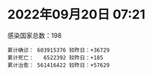 
# 2022年09月20日 07:21
感染国家总数：198
```
累计确诊： 603915376 较昨日：+36729
累计死亡：   6522392 较昨日：+185
累计治愈： 561416422 较昨日：+57629
```
<div id="main" style="width:100%;height:800px;margin-bottom:10px;"></div>
<div id="second" style="width:100%;height:1000px;margin-bottom:10px;"></div>
<div id="third" style="width:100%;height:1000px;margin-bottom:10px;"></div>
<div id="last" style="width:100%;height:3000px;"></div>

<script>
import * as echarts from "echarts";
export default {
  mounted () {
    this.chart = echarts.init(document.getElementById("main"), "dark")
    this.secondChart = echarts.init(document.getElementById("second"), "dark")
    this.thirdChart = echarts.init(document.getElementById("third"), "dark")
    this.lastChart = echarts.init(document.getElementById("last"), "dark")
    var option = {
      tooltip: { trigger: "axis", axisPointer: { type: "shadow" } },
      legend: {},
      grid: { left: "3%", right: "4%", bottom: "3%", containLabel: true },
      xAxis: { type: "value" },
      yAxis: {
        type: "category", data: ["意大利","英国","韩国","德国","巴西","法国","印度","美国",]
      },
      series: [
        { name: "新增确诊", type: "bar", stack: "total", label: { show: true }, emphasis: { focus: "series" }, data: [0,0,0,0,0,5219,1681,17335,] }, 
        { name: "累计确诊", type: "bar", stack: "total", label: { show: true }, emphasis: { focus: "series" }, data: [22169273,23803311,24413873,32680355,34629759,34921603,44540727,97526771,] }, 
        { name: "新增死亡", type: "bar", stack: "total", label: { show: true }, emphasis: { focus: "series" }, data: [0,0,0,0,0,71,0,78,] }, 
        { name: "累计死亡", type: "bar", stack: "total", label: { show: true }, emphasis: { focus: "series" }, data: [176609,207189,27867,148933,685422,154743,528355,1078741,] }, 
        { name: "累计治愈", type: "bar", stack: "total", label: { show: true }, emphasis: { focus: "series" }, data: [21565442,24692,23300069,31949200,33706231,34355276,43962664,93988846,] },]
    }
    this.chart.setOption(option);
    var secondOption = {
      tooltip: { trigger: "axis", axisPointer: { type: "shadow" } },
      legend: {},
      grid: { left: "3%", right: "4%", bottom: "3%", containLabel: true },
      xAxis: { type: "value" },
      yAxis: {
        type: "category", data: ["墨西哥","伊朗","荷兰","阿根廷","澳大利亚","越南","西班牙","土耳其","俄罗斯","日本",]
      },
      series: [
        { name: "新增确诊", type: "bar", stack: "total", label: { show: true }, emphasis: { focus: "series" }, data: [0,0,0,0,0,0,0,0,0,0,] }, 
        { name: "累计确诊", type: "bar", stack: "total", label: { show: true }, emphasis: { focus: "series" }, data: [7070352,7543548,8405580,9703938,10159613,11460227,13384876,16852382,20488583,20699467,] }, 
        { name: "新增死亡", type: "bar", stack: "total", label: { show: true }, emphasis: { focus: "series" }, data: [0,0,0,0,0,0,0,0,0,0,] }, 
        { name: "累计死亡", type: "bar", stack: "total", label: { show: true }, emphasis: { focus: "series" }, data: [329898,144319,22626,129855,14764,43141,113725,101068,386136,43754,] }, 
        { name: "累计治愈", type: "bar", stack: "total", label: { show: true }, emphasis: { focus: "series" }, data: [6337270,7321458,8350335,9545559,10064797,10579588,13189537,16715074,19425631,19788608,] },]
    }
    this.secondChart.setOption(secondOption);
    var thirdOption = {
      tooltip: { trigger: "axis", axisPointer: { type: "shadow" } },
      legend: {},
      grid: { left: "3%", right: "4%", bottom: "3%", containLabel: true },
      xAxis: { type: "value" },
      yAxis: {
        type: "category", data: ["以色列","泰国","马来西亚","希腊","奥地利","乌克兰","葡萄牙","波兰","哥伦比亚","印度尼西亚",]
      },
      series: [
        { name: "新增确诊", type: "bar", stack: "total", label: { show: true }, emphasis: { focus: "series" }, data: [1482,0,1307,0,0,0,5110,0,0,0,] }, 
        { name: "累计确诊", type: "bar", stack: "total", label: { show: true }, emphasis: { focus: "series" }, data: [4651777,4673629,4820197,4838811,5027739,5096397,5461888,6245370,6305562,6410426,] }, 
        { name: "新增死亡", type: "bar", stack: "total", label: { show: true }, emphasis: { focus: "series" }, data: [0,0,5,0,0,0,15,0,0,0,] }, 
        { name: "累计死亡", type: "bar", stack: "total", label: { show: true }, emphasis: { focus: "series" }, data: [11681,32643,36317,33829,20677,108955,24966,117351,141746,157915,] }, 
        { name: "累计治愈", type: "bar", stack: "total", label: { show: true }, emphasis: { focus: "series" }, data: [4631348,4632640,4758797,4780817,4953814,4945784,5368268,5335950,6132645,6226446,] },]
    }
    this.thirdChart.setOption(thirdOption);
    var lastOption = {
      tooltip: { trigger: "axis", axisPointer: { type: "shadow" } },
      legend: {},
      grid: { left: "3%", right: "4%", bottom: "3%", containLabel: true },
      xAxis: { type: "value" },
      yAxis: {
        type: "category", data: ["朝鲜","西撒哈拉","蒙特塞拉特岛","梵蒂冈","红宝石公主号","钻石公主号","圣文森特岛","列支敦士登公国","安圭拉","圣多美和普林西比","特克斯和凯科斯群岛","圣基茨和尼维斯","乍得","塞拉利昂","利比里亚","科摩罗","几内亚比绍","安提瓜和巴布达","尼日尔","厄立特里亚","也门","冈比亚","摩纳哥","多米尼克","中非共和国","吉布提","萨摩亚","赤道几内亚","塔吉克斯坦","南苏丹","尼加拉瓜","格林纳达","直布罗陀","圣马力诺","布基纳法索","东帝汶","刚果（布）","索马里","贝宁","圣卢西亚","马里","海地","莱索托","巴哈马","几内亚","多哥","坦桑尼亚","毛里求斯","阿鲁巴","巴布亚新几内亚","安道尔","塞舌尔","加蓬","布隆迪","叙利亚","不丹","佛得角","毛里塔尼亚","苏丹","马达加斯加","斐济","伯利兹","圭亚那","斯威士兰","新喀里多尼亚","法属波利尼西亚","苏里南","科特迪瓦","马拉维","塞内加尔","刚果（金）","法属圭亚那","巴巴多斯","安哥拉","马耳他","喀麦隆","卢旺达","柬埔寨","牙买加","波多黎各","加纳","纳米比亚","乌干达","特立尼达和多巴哥","马尔代夫","阿富汗","萨尔瓦多","冰岛","吉尔吉斯斯坦","老挝","马提尼克岛","文莱","莫桑比克","乌兹别克斯坦","津巴布韦","尼日利亚","阿尔及利亚","黑山","卢森堡","博茨瓦纳","阿尔巴尼亚","赞比亚","肯尼亚","北马其顿","波黑","阿曼","亚美尼亚","卡塔尔","洪都拉斯","埃塞俄比亚","利比亚","埃及","委内瑞拉","塞浦路斯","摩尔多瓦","爱沙尼亚","缅甸","巴勒斯坦","多米尼加","科威特","斯里兰卡","巴林","巴拉圭","沙特阿拉伯","阿塞拜疆","拉脱维亚","蒙古国","乌拉圭","巴拿马","白俄罗斯","尼泊尔","厄瓜多尔","阿联酋","哥斯达黎加","玻利维亚","古巴","危地马拉","突尼斯","斯洛文尼亚","黎巴嫩","克罗地亚","立陶宛","保加利亚","摩洛哥","芬兰","哈萨克斯坦","挪威","巴基斯坦","爱尔兰","约旦","格鲁吉亚","新西兰","斯洛伐克","新加坡","孟加拉国","匈牙利","塞尔维亚","伊拉克","瑞典","丹麦","罗马尼亚","菲律宾","南非","瑞士","捷克","秘鲁","加拿大","比利时","智利",]
      },
      series: [
        { name: "新增确诊", type: "bar", stack: "total", label: { show: true }, emphasis: { focus: "series" }, data: [0,0,0,0,0,0,0,0,0,0,0,0,0,0,0,0,0,0,0,0,0,0,0,0,0,0,0,0,0,0,0,0,0,0,0,0,0,0,0,0,24,0,0,0,0,39,0,0,0,0,0,0,0,0,0,0,0,0,0,0,0,0,0,0,0,0,0,0,1,0,0,0,0,0,0,0,0,0,0,0,0,0,0,0,0,0,0,0,0,0,0,0,0,0,0,0,3,123,0,0,18,0,6,0,0,0,0,0,0,26,0,0,0,0,0,0,269,0,0,0,21,357,0,0,0,0,0,0,0,0,0,0,0,0,0,0,0,0,0,0,0,0,0,0,0,0,0,0,0,0,0,0,0,1309,0,0,2399,0,0,0,0,0,0,0,0,0,0,0,0,] }, 
        { name: "累计确诊", type: "bar", stack: "total", label: { show: true }, emphasis: { focus: "series" }, data: [1,10,11,29,620,712,2298,3026,3851,6193,6380,6541,7560,7750,7929,8467,8796,9008,9931,10164,11932,12508,14501,14852,14904,15690,15889,16991,17786,17823,18491,19473,20069,20552,21128,23239,24837,27197,27638,28894,32532,33721,34490,37187,37652,38780,39253,40401,42914,44931,46147,46358,48682,49370,57220,61730,62354,62784,63275,66660,68223,68704,71256,73379,74086,76578,81078,87031,87981,88268,92751,93925,102193,103131,114425,121652,132486,137771,151269,151732,168616,169253,169396,182247,184966,197434,201785,205284,205920,215448,220192,224610,230219,244023,256996,264933,270612,278509,288658,326127,331601,333387,338347,342248,397822,397993,439302,442389,455836,493456,506932,515645,544210,582381,583183,599493,619167,620548,644016,657745,670617,676451,716009,815326,819588,916282,981963,982846,984234,994037,999316,1000214,1023349,1072807,1107139,1111045,1114951,1145163,1157703,1213769,1224885,1235469,1251669,1264785,1277473,1392554,1461513,1571894,1660635,1745032,1762206,1769694,1839213,1876584,2018215,2070443,2336368,2458509,2578521,3102420,3254049,3923727,4015880,4053996,4074269,4132687,4216141,4511590,4587152,] }, 
        { name: "新增死亡", type: "bar", stack: "total", label: { show: true }, emphasis: { focus: "series" }, data: [0,0,0,0,0,0,0,0,0,0,0,0,0,0,0,0,0,0,0,0,0,0,0,0,0,0,0,0,0,0,0,0,0,0,0,0,0,0,0,0,0,0,0,0,0,0,0,0,0,0,0,0,0,0,0,0,0,0,0,0,0,0,0,0,0,0,0,0,0,0,0,0,0,0,0,0,0,0,0,0,0,0,0,0,0,0,0,0,0,0,0,0,0,0,0,0,0,1,0,0,2,0,0,0,0,0,0,0,0,0,0,0,0,0,0,0,2,0,0,0,1,0,0,0,0,0,0,0,0,0,0,0,0,0,0,0,0,0,0,0,0,0,0,0,0,0,0,0,0,0,0,0,0,1,0,0,9,0,0,0,0,0,0,0,0,0,0,0,0,] }, 
        { name: "累计死亡", type: "bar", stack: "total", label: { show: true }, emphasis: { focus: "series" }, data: [1,1,1,0,10,13,12,59,12,76,36,46,193,126,294,161,175,145,312,103,2155,372,63,68,113,189,29,183,125,138,225,236,108,118,387,138,386,1352,163,391,740,857,706,833,449,284,845,1023,227,664,155,169,306,38,3163,21,410,994,4961,1410,878,680,1281,1422,314,649,1384,822,2680,1968,1422,410,559,1917,804,1935,1466,3056,3294,2609,1459,4065,3628,4191,308,7796,4228,213,2991,757,1042,225,2221,1637,5598,3155,6879,2780,1123,2787,3588,4017,5675,9524,16108,4260,8669,682,10992,7572,6437,24613,5811,1178,11808,2661,19448,5403,4384,2563,16748,1520,19564,9332,9886,5971,2179,7462,8487,7118,12016,35885,2342,8913,22228,8530,19714,29243,6805,10657,16849,9306,37676,16277,5858,13690,4038,30607,7862,14116,16900,2909,20436,1608,29340,47409,16891,25348,20069,7004,66921,62587,102146,14171,40956,216309,44740,32625,60923,] }, 
        { name: "累计治愈", type: "bar", stack: "total", label: { show: true }, emphasis: { focus: "series" }, data: [0,9,2,29,0,699,2233,2948,3821,6101,6321,6482,4874,4393,7544,8302,8301,8830,8890,10056,9119,12028,14372,14554,14520,15427,1605,16661,17264,17335,4225,19142,16579,20351,20632,23067,24006,13182,27322,28369,31150,31266,25980,36013,36880,38246,183,38728,42438,43982,45938,45977,48266,48578,53984,61564,61879,61777,57234,65230,66274,67860,69864,71950,73639,33500,49620,86158,84817,86174,83504,11254,101283,101155,113066,118616,130955,134659,98136,129614,167123,164813,100431,173651,163687,176064,179410,75685,196406,7660,0,222140,227882,241486,251156,257954,182253,274604,283668,322955,325801,329218,332585,332051,376230,384669,425531,435709,132498,471833,500474,442182,536905,575600,504142,524990,595621,608749,638911,654870,653749,672489,695352,802499,808050,891237,977806,973869,972298,985592,985560,961339,1002726,860711,1045209,1102363,1093594,983630,1125124,1087587,1203856,1208102,1203841,1248351,1255280,1365645,1456328,1535895,1646555,1728545,1637293,1758138,1814892,1799882,1960977,1988759,2269629,2431657,2541113,3087377,3160269,3833454,3907091,3989409,4017354,3900959,4097405,4434851,4511362,] },]
    }
    this.lastChart.setOption(lastOption);

    window.onresize = () => {
      this.chart.resize()
      this.secondChart.resize()
      this.thirdChart.resize()
      this.lastChart.resize()
    }
  }
};
</script>

|国家|新增确诊|累计确诊|新增死亡|累计死亡|累计治愈|
|:--:|---:|---:|---:|---:|---:|
|美国|17335|97526771|78|1078741|93988846|
|印度|1681|44540727|0|528355|43962664|
|法国|5219|34921603|71|154743|34355276|
|巴西|0|34629759|0|685422|33706231|
|德国|0|32680355|0|148933|31949200|
|韩国|0|24413873|0|27867|23300069|
|英国|0|23803311|0|207189|24692|
|意大利|0|22169273|0|176609|21565442|
|日本|0|20699467|0|43754|19788608|
|俄罗斯|0|20488583|0|386136|19425631|
|土耳其|0|16852382|0|101068|16715074|
|西班牙|0|13384876|0|113725|13189537|
|越南|0|11460227|0|43141|10579588|
|澳大利亚|0|10159613|0|14764|10064797|
|阿根廷|0|9703938|0|129855|9545559|
|荷兰|0|8405580|0|22626|8350335|
|伊朗|0|7543548|0|144319|7321458|
|墨西哥|0|7070352|0|329898|6337270|
|印度尼西亚|0|6410426|0|157915|6226446|
|哥伦比亚|0|6305562|0|141746|6132645|
|波兰|0|6245370|0|117351|5335950|
|葡萄牙|5110|5461888|15|24966|5368268|
|乌克兰|0|5096397|0|108955|4945784|
|奥地利|0|5027739|0|20677|4953814|
|希腊|0|4838811|0|33829|4780817|
|马来西亚|1307|4820197|5|36317|4758797|
|泰国|0|4673629|0|32643|4632640|
|以色列|1482|4651777|0|11681|4631348|
|智利|0|4587152|0|60923|4511362|
|比利时|0|4511590|0|32625|4434851|
|加拿大|0|4216141|0|44740|4097405|
|秘鲁|0|4132687|0|216309|3900959|
|捷克|0|4074269|0|40956|4017354|
|瑞士|0|4053996|0|14171|3989409|
|南非|0|4015880|0|102146|3907091|
|菲律宾|0|3923727|0|62587|3833454|
|罗马尼亚|0|3254049|0|66921|3160269|
|丹麦|0|3102420|0|7004|3087377|
|瑞典|0|2578521|0|20069|2541113|
|伊拉克|0|2458509|0|25348|2431657|
|塞尔维亚|2399|2336368|9|16891|2269629|
|匈牙利|0|2070443|0|47409|1988759|
|孟加拉国|0|2018215|0|29340|1960977|
|新加坡|1309|1876584|1|1608|1799882|
|斯洛伐克|0|1839213|0|20436|1814892|
|新西兰|0|1769694|0|2909|1758138|
|格鲁吉亚|0|1762206|0|16900|1637293|
|约旦|0|1745032|0|14116|1728545|
|爱尔兰|0|1660635|0|7862|1646555|
|巴基斯坦|0|1571894|0|30607|1535895|
|挪威|0|1461513|0|4038|1456328|
|哈萨克斯坦|0|1392554|0|13690|1365645|
|芬兰|0|1277473|0|5858|1255280|
|摩洛哥|0|1264785|0|16277|1248351|
|保加利亚|0|1251669|0|37676|1203841|
|立陶宛|0|1235469|0|9306|1208102|
|克罗地亚|0|1224885|0|16849|1203856|
|黎巴嫩|0|1213769|0|10657|1087587|
|斯洛文尼亚|0|1157703|0|6805|1125124|
|突尼斯|0|1145163|0|29243|983630|
|危地马拉|0|1114951|0|19714|1093594|
|古巴|0|1111045|0|8530|1102363|
|玻利维亚|0|1107139|0|22228|1045209|
|哥斯达黎加|0|1072807|0|8913|860711|
|阿联酋|0|1023349|0|2342|1002726|
|厄瓜多尔|0|1000214|0|35885|961339|
|尼泊尔|0|999316|0|12016|985560|
|白俄罗斯|0|994037|0|7118|985592|
|巴拿马|0|984234|0|8487|972298|
|乌拉圭|0|982846|0|7462|973869|
|蒙古国|0|981963|0|2179|977806|
|拉脱维亚|0|916282|0|5971|891237|
|阿塞拜疆|0|819588|0|9886|808050|
|沙特阿拉伯|0|815326|0|9332|802499|
|巴拉圭|0|716009|0|19564|695352|
|巴林|357|676451|0|1520|672489|
|斯里兰卡|21|670617|1|16748|653749|
|科威特|0|657745|0|2563|654870|
|多米尼加|0|644016|0|4384|638911|
|巴勒斯坦|0|620548|0|5403|608749|
|缅甸|269|619167|2|19448|595621|
|爱沙尼亚|0|599493|0|2661|524990|
|摩尔多瓦|0|583183|0|11808|504142|
|塞浦路斯|0|582381|0|1178|575600|
|委内瑞拉|0|544210|0|5811|536905|
|埃及|0|515645|0|24613|442182|
|利比亚|0|506932|0|6437|500474|
|埃塞俄比亚|26|493456|0|7572|471833|
|洪都拉斯|0|455836|0|10992|132498|
|卡塔尔|0|442389|0|682|435709|
|亚美尼亚|0|439302|0|8669|425531|
|阿曼|0|397993|0|4260|384669|
|波黑|0|397822|0|16108|376230|
|北马其顿|0|342248|0|9524|332051|
|肯尼亚|6|338347|0|5675|332585|
|赞比亚|0|333387|0|4017|329218|
|阿尔巴尼亚|18|331601|2|3588|325801|
|博茨瓦纳|0|326127|0|2787|322955|
|卢森堡|0|288658|0|1123|283668|
|黑山|123|278509|1|2780|274604|
|阿尔及利亚|3|270612|0|6879|182253|
|尼日利亚|0|264933|0|3155|257954|
|津巴布韦|0|256996|0|5598|251156|
|乌兹别克斯坦|0|244023|0|1637|241486|
|莫桑比克|0|230219|0|2221|227882|
|文莱|0|224610|0|225|222140|
|马提尼克岛|0|220192|0|1042|0|
|老挝|0|215448|0|757|7660|
|吉尔吉斯斯坦|0|205920|0|2991|196406|
|冰岛|0|205284|0|213|75685|
|萨尔瓦多|0|201785|0|4228|179410|
|阿富汗|0|197434|0|7796|176064|
|马尔代夫|0|184966|0|308|163687|
|特立尼达和多巴哥|0|182247|0|4191|173651|
|乌干达|0|169396|0|3628|100431|
|纳米比亚|0|169253|0|4065|164813|
|加纳|0|168616|0|1459|167123|
|波多黎各|0|151732|0|2609|129614|
|牙买加|0|151269|0|3294|98136|
|柬埔寨|0|137771|0|3056|134659|
|卢旺达|0|132486|0|1466|130955|
|喀麦隆|0|121652|0|1935|118616|
|马耳他|0|114425|0|804|113066|
|安哥拉|0|103131|0|1917|101155|
|巴巴多斯|0|102193|0|559|101283|
|法属圭亚那|0|93925|0|410|11254|
|刚果（金）|0|92751|0|1422|83504|
|塞内加尔|0|88268|0|1968|86174|
|马拉维|1|87981|0|2680|84817|
|科特迪瓦|0|87031|0|822|86158|
|苏里南|0|81078|0|1384|49620|
|法属波利尼西亚|0|76578|0|649|33500|
|新喀里多尼亚|0|74086|0|314|73639|
|斯威士兰|0|73379|0|1422|71950|
|圭亚那|0|71256|0|1281|69864|
|伯利兹|0|68704|0|680|67860|
|斐济|0|68223|0|878|66274|
|马达加斯加|0|66660|0|1410|65230|
|苏丹|0|63275|0|4961|57234|
|毛里塔尼亚|0|62784|0|994|61777|
|佛得角|0|62354|0|410|61879|
|不丹|0|61730|0|21|61564|
|叙利亚|0|57220|0|3163|53984|
|布隆迪|0|49370|0|38|48578|
|加蓬|0|48682|0|306|48266|
|塞舌尔|0|46358|0|169|45977|
|安道尔|0|46147|0|155|45938|
|巴布亚新几内亚|0|44931|0|664|43982|
|阿鲁巴|0|42914|0|227|42438|
|毛里求斯|0|40401|0|1023|38728|
|坦桑尼亚|0|39253|0|845|183|
|多哥|39|38780|0|284|38246|
|几内亚|0|37652|0|449|36880|
|巴哈马|0|37187|0|833|36013|
|莱索托|0|34490|0|706|25980|
|海地|0|33721|0|857|31266|
|马里|24|32532|0|740|31150|
|圣卢西亚|0|28894|0|391|28369|
|贝宁|0|27638|0|163|27322|
|索马里|0|27197|0|1352|13182|
|刚果（布）|0|24837|0|386|24006|
|东帝汶|0|23239|0|138|23067|
|布基纳法索|0|21128|0|387|20632|
|圣马力诺|0|20552|0|118|20351|
|直布罗陀|0|20069|0|108|16579|
|格林纳达|0|19473|0|236|19142|
|尼加拉瓜|0|18491|0|225|4225|
|南苏丹|0|17823|0|138|17335|
|塔吉克斯坦|0|17786|0|125|17264|
|赤道几内亚|0|16991|0|183|16661|
|萨摩亚|0|15889|0|29|1605|
|吉布提|0|15690|0|189|15427|
|中非共和国|0|14904|0|113|14520|
|多米尼克|0|14852|0|68|14554|
|摩纳哥|0|14501|0|63|14372|
|冈比亚|0|12508|0|372|12028|
|也门|0|11932|0|2155|9119|
|厄立特里亚|0|10164|0|103|10056|
|尼日尔|0|9931|0|312|8890|
|安提瓜和巴布达|0|9008|0|145|8830|
|几内亚比绍|0|8796|0|175|8301|
|科摩罗|0|8467|0|161|8302|
|利比里亚|0|7929|0|294|7544|
|塞拉利昂|0|7750|0|126|4393|
|乍得|0|7560|0|193|4874|
|圣基茨和尼维斯|0|6541|0|46|6482|
|特克斯和凯科斯群岛|0|6380|0|36|6321|
|圣多美和普林西比|0|6193|0|76|6101|
|安圭拉|0|3851|0|12|3821|
|列支敦士登公国|0|3026|0|59|2948|
|圣文森特岛|0|2298|0|12|2233|
|钻石公主号|0|712|0|13|699|
|红宝石公主号|0|620|0|10|0|
|梵蒂冈|0|29|0|0|29|
|蒙特塞拉特岛|0|11|0|1|2|
|西撒哈拉|0|10|0|1|9|
|朝鲜|0|1|0|1|0|

